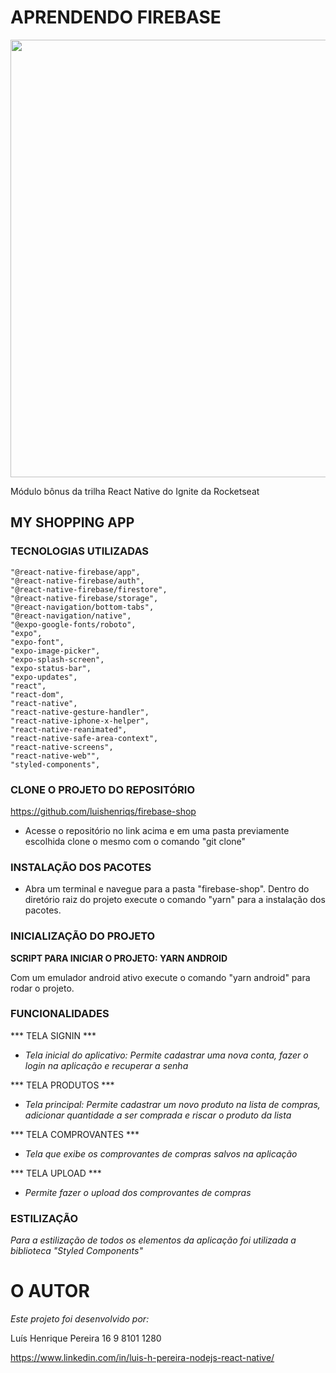 # APRENDENDO FIREBASE

<div align='flex-start'>
    <img src="" width="700px"/>
</div>

Módulo bônus da trilha React Native do Ignite da Rocketseat

## MY SHOPPING APP

### TECNOLOGIAS UTILIZADAS

    "@react-native-firebase/app",
    "@react-native-firebase/auth",
    "@react-native-firebase/firestore",
    "@react-native-firebase/storage",
    "@react-navigation/bottom-tabs",
    "@react-navigation/native",
    "@expo-google-fonts/roboto",
    "expo",
    "expo-font",
    "expo-image-picker",
    "expo-splash-screen",
    "expo-status-bar",
    "expo-updates",
    "react",
    "react-dom",
    "react-native",
    "react-native-gesture-handler",
    "react-native-iphone-x-helper",
    "react-native-reanimated",
    "react-native-safe-area-context",
    "react-native-screens",
    "react-native-web"",
    "styled-components",

### CLONE O PROJETO DO REPOSITÓRIO

https://github.com/luishenriqs/firebase-shop

- Acesse o repositório no link acima e em uma pasta previamente escolhida clone o mesmo com o comando "git clone"

### INSTALAÇÃO DOS PACOTES

- Abra um terminal e navegue para a pasta "firebase-shop". 
Dentro do diretório raiz do projeto execute o comando "yarn" para a instalação dos pacotes.

### INICIALIZAÇÃO DO PROJETO

**SCRIPT PARA INICIAR O PROJETO: YARN ANDROID**

Com um emulador android ativo execute o comando "yarn android" para rodar o projeto.


### FUNCIONALIDADES

*** TELA SIGNIN ***

- *Tela inicial do aplicativo: Permite cadastrar uma nova conta, fazer o login na aplicação e recuperar a senha*


*** TELA PRODUTOS ***

- *Tela principal: Permite cadastrar um novo produto na lista de compras, adicionar quantidade a ser comprada e riscar o produto da lista*


*** TELA COMPROVANTES ***

- *Tela que exibe os comprovantes de compras salvos na aplicação*


*** TELA UPLOAD ***

- *Permite fazer o upload dos comprovantes de compras*


### ESTILIZAÇÃO

*Para a estilização de todos os elementos da aplicação foi utilizada a biblioteca "Styled Components"*


# O AUTOR

*Este projeto foi desenvolvido por:*

Luís Henrique Pereira
16 9 8101 1280

https://www.linkedin.com/in/luis-h-pereira-nodejs-react-native/
